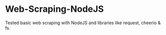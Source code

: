 # Web-Scraping-NodeJS

Tested basic web scraping with NodeJS and libraries like request, cheerio & fs.
